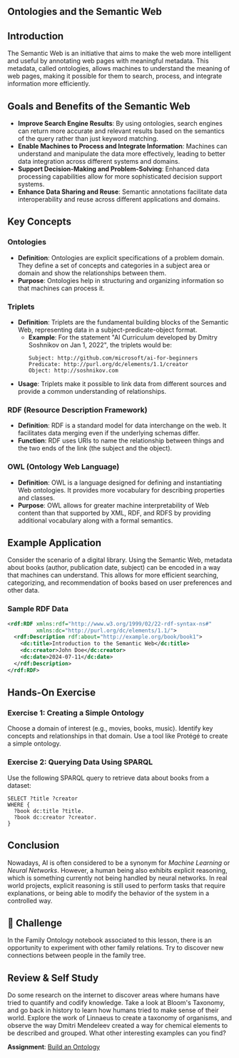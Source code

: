 ## Ontologies and the Semantic Web

## Introduction
The Semantic Web is an initiative that aims to make the web more intelligent and useful by annotating web pages with meaningful metadata. This metadata, called ontologies, allows machines to understand the meaning of web pages, making it possible for them to search, process, and integrate information more efficiently.

## Goals and Benefits of the Semantic Web
- **Improve Search Engine Results**: By using ontologies, search engines can return more accurate and relevant results based on the semantics of the query rather than just keyword matching.
- **Enable Machines to Process and Integrate Information**: Machines can understand and manipulate the data more effectively, leading to better data integration across different systems and domains.
- **Support Decision-Making and Problem-Solving**: Enhanced data processing capabilities allow for more sophisticated decision support systems.
- **Enhance Data Sharing and Reuse**: Semantic annotations facilitate data interoperability and reuse across different applications and domains.

## Key Concepts

### Ontologies
- **Definition**: Ontologies are explicit specifications of a problem domain. They define a set of concepts and categories in a subject area or domain and show the relationships between them.
- **Purpose**: Ontologies help in structuring and organizing information so that machines can process it.

### Triplets
- **Definition**: Triplets are the fundamental building blocks of the Semantic Web, representing data in a subject-predicate-object format.
  - **Example**: For the statement "AI Curriculum developed by Dmitry Soshnikov on Jan 1, 2022", the triplets would be:
    ```
    Subject: http://github.com/microsoft/ai-for-beginners
    Predicate: http://purl.org/dc/elements/1.1/creator
    Object: http://soshnikov.com
    ```
- **Usage**: Triplets make it possible to link data from different sources and provide a common understanding of relationships.

### RDF (Resource Description Framework)
- **Definition**: RDF is a standard model for data interchange on the web. It facilitates data merging even if the underlying schemas differ.
- **Function**: RDF uses URIs to name the relationship between things and the two ends of the link (the subject and the object).

### OWL (Ontology Web Language)
- **Definition**: OWL is a language designed for defining and instantiating Web ontologies. It provides more vocabulary for describing properties and classes.
- **Purpose**: OWL allows for greater machine interpretability of Web content than that supported by XML, RDF, and RDFS by providing additional vocabulary along with a formal semantics.

## Example Application
Consider the scenario of a digital library. Using the Semantic Web, metadata about books (author, publication date, subject) can be encoded in a way that machines can understand. This allows for more efficient searching, categorizing, and recommendation of books based on user preferences and other data.

### Sample RDF Data
```xml
<rdf:RDF xmlns:rdf="http://www.w3.org/1999/02/22-rdf-syntax-ns#"
         xmlns:dc="http://purl.org/dc/elements/1.1/">
  <rdf:Description rdf:about="http://example.org/book/book1">
    <dc:title>Introduction to the Semantic Web</dc:title>
    <dc:creator>John Doe</dc:creator>
    <dc:date>2024-07-11</dc:date>
  </rdf:Description>
</rdf:RDF>

```

## Hands-On Exercise
### Exercise 1: Creating a Simple Ontology
Choose a domain of interest (e.g., movies, books, music).
Identify key concepts and relationships in that domain.
Use a tool like Protégé to create a simple ontology.
### Exercise 2: Querying Data Using SPARQL
Use the following SPARQL query to retrieve data about books from a dataset:
```sparql
SELECT ?title ?creator
WHERE {
  ?book dc:title ?title.
  ?book dc:creator ?creator.
}
```

## Conclusion

Nowadays, AI is often considered to be a synonym for *Machine Learning* or *Neural Networks*. However, a human being also exhibits explicit reasoning, which is something currently not being handled by neural networks. In real world projects, explicit reasoning is still used to perform tasks that require explanations, or being able to modify the behavior of the system in a controlled way.

## 🚀 Challenge

In the Family Ontology notebook associated to this lesson, there is an opportunity to experiment with other family relations. Try to discover new connections between people in the family tree.

## Review & Self Study

Do some research on the internet to discover areas where humans have tried to quantify and codify knowledge. Take a look at Bloom's Taxonomy, and go back in history to learn how humans tried to make sense of their world. Explore the work of Linnaeus to create a taxonomy of organisms, and observe the way Dmitri Mendeleev created a way for chemical elements to be described and grouped. What other interesting examples can you find?

**Assignment**: [Build an Ontology](assignment.md)
